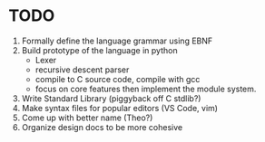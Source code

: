 # TODO
1. Formally define the language grammar using EBNF
2. Build prototype of the language in python
	- Lexer
	- recursive descent parser
	- compile to C source code, compile with gcc
    - focus on core features then implement the module system.
3. Write Standard Library (piggyback off C stdlib?)
4. Make syntax files for popular editors (VS Code, vim)
5. Come up with better name (Theo?)
6. Organize design docs to be more cohesive
